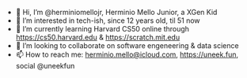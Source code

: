 - 👋 Hi, I’m @herminiomellojr, Herminio Mello Junior, a XGen Kid
- 👀 I’m interested in tech-ish, since 12 years old, til 51 now
- 🌱 I’m currently learning Harvard CS50 online through https://cs50.harvard.edu & https://scratch.mit.edu
- 💞️ I’m looking to collaborate on software engeneering & data science
- 📫 How to reach me: herminio.mello@icloud.com, https://uneek.fun, social @uneekfun 

<!---
herminiomellojr/herminiomellojr is a ✨ special ✨ repository because its `README.md` (this file) appears on your GitHub profile.
You can click the Preview link to take a look at your changes.
--->
